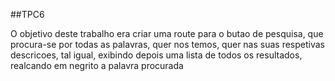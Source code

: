 ##TPC6

O objetivo deste trabalho era criar uma route para o butao de pesquisa, que procura-se por todas as palavras, quer nos temos, quer nas suas respetivas descricoes, tal igual, exibindo depois uma lista de todos os resultados, realcando em negrito a palavra procurada